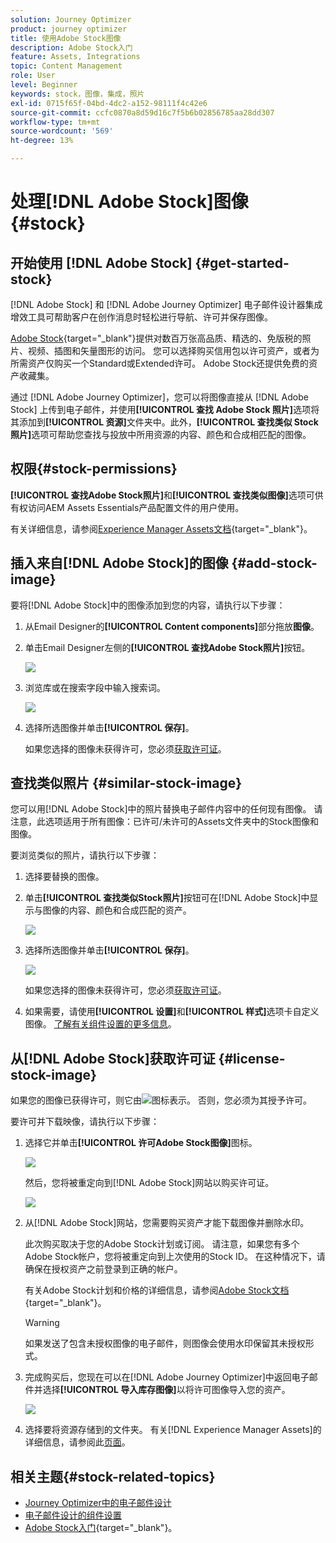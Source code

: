 ```yaml
---
solution: Journey Optimizer
product: journey optimizer
title: 使用Adobe Stock图像
description: Adobe Stock入门
feature: Assets, Integrations
topic: Content Management
role: User
level: Beginner
keywords: stock，图像，集成，照片
exl-id: 0715f65f-04bd-4dc2-a152-98111f4c42e6
source-git-commit: ccfc0870a8d59d16c7f5b6b02856785aa28dd307
workflow-type: tm+mt
source-wordcount: '569'
ht-degree: 13%

---
```


# 处理[!DNL Adobe Stock]图像 {#stock}

## 开始使用 [!DNL Adobe Stock] {#get-started-stock}

[!DNL Adobe Stock] 和 [!DNL Adobe Journey Optimizer] 电子邮件设计器集成增效工具可帮助客户在创作消息时轻松进行导航、许可并保存图像。

[Adobe Stock](https://helpx.adobe.com/stock/get-started.html){target="_blank"}提供对数百万张高品质、精选的、免版税的照片、视频、插图和矢量图形的访问。 您可以选择购买信用包以许可资产，或者为所需资产仅购买一个Standard或Extended许可。 Adobe Stock还提供免费的资产收藏集。

通过 [!DNL Adobe Journey Optimizer]，您可以将图像直接从 [!DNL Adobe Stock] 上传到电子邮件，并使用&#x200B;**[!UICONTROL 查找 Adobe Stock 照片]**&#x200B;选项将其添加到&#x200B;**[!UICONTROL 资源]**&#x200B;文件夹中。此外，**[!UICONTROL 查找类似 Stock 照片]**&#x200B;选项可帮助您查找与投放中所用资源的内容、颜色和合成相匹配的图像。

## 权限{#stock-permissions}

**[!UICONTROL 查找Adobe Stock照片]**&#x200B;和&#x200B;**[!UICONTROL 查找类似图像]**&#x200B;选项可供有权访问AEM Assets Essentials产品配置文件的用户使用。

有关详细信息，请参阅[Experience Manager Assets文档](https://experienceleague.adobe.com/docs/experience-manager-assets-essentials/help/get-started-admins/deploy-administer.html#add-users-to-essentials){target="_blank"}。

## 插入来自[!DNL Adobe Stock]的图像 {#add-stock-image}

要将[!DNL Adobe Stock]中的图像添加到您的内容，请执行以下步骤：

1. 从Email Designer的&#x200B;**[!UICONTROL Content components]**&#x200B;部分拖放&#x200B;**图像**。

1. 单击Email Designer左侧的&#x200B;**[!UICONTROL 查找Adobe Stock照片]**&#x200B;按钮。

   ![](assets/stock-find-photos.png)

1. 浏览库或在搜索字段中输入搜索词。

   ![](assets/stock-select-from-lib.png)

1. 选择所选图像并单击&#x200B;**[!UICONTROL 保存]**。

   如果您选择的图像未获得许可，您必须[获取许可证](#license-stock-image)。

## 查找类似照片 {#similar-stock-image}

您可以用[!DNL Adobe Stock]中的照片替换电子邮件内容中的任何现有图像。 请注意，此选项适用于所有图像：已许可/未许可的Assets文件夹中的Stock图像和图像。

要浏览类似的照片，请执行以下步骤：

1. 选择要替换的图像。
1. 单击&#x200B;**[!UICONTROL 查找类似Stock照片]**&#x200B;按钮可在[!DNL Adobe Stock]中显示与图像的内容、颜色和合成匹配的资产。

   ![](assets/stock-similar.png)

1. 选择所选图像并单击&#x200B;**[!UICONTROL 保存]**。

   ![](assets/stock-similar-results.png)

   如果您选择的图像未获得许可，您必须[获取许可证](#license-stock-image)。

1. 如果需要，请使用&#x200B;**[!UICONTROL 设置]**&#x200B;和&#x200B;**[!UICONTROL 样式]**&#x200B;选项卡自定义图像。 [了解有关组件设置的更多信息](../email/content-components.md)。

## 从[!DNL Adobe Stock]获取许可证 {#license-stock-image}

如果您的图像已获得许可，则它由![](assets/stock_10.png)图标表示。 否则，您必须为其授予许可。

要许可并下载映像，请执行以下步骤：

1. 选择它并单击&#x200B;**[!UICONTROL 许可Adobe Stock图像]**&#x200B;图标。

   ![](assets/stock-license-icon.png)

   然后，您将被重定向到[!DNL Adobe Stock]网站以购买许可证。

   ![](assets/stock-license-photo.png)

1. 从[!DNL Adobe Stock]网站，您需要购买资产才能下载图像并删除水印。

   此次购买取决于您的Adobe Stock计划或订阅。 请注意，如果您有多个Adobe Stock帐户，您将被重定向到上次使用的Stock ID。 在这种情况下，请确保在授权资产之前登录到正确的帐户。

   有关Adobe Stock计划和价格的详细信息，请参阅[Adobe Stock文档](https://stock.adobe.com/plans){target="_blank"}。

   >[!WARNING]
   > 如果发送了包含未授权图像的电子邮件，则图像会使用水印保留其未授权形式。

1. 完成购买后，您现在可以在[!DNL Adobe Journey Optimizer]中返回电子邮件并选择&#x200B;**[!UICONTROL 导入库存图像]**&#x200B;以将许可图像导入您的资产。

   ![](assets/stock_6.png)

1. 选择要将资源存储到的文件夹。 有关[!DNL Experience Manager Assets]的详细信息，请参阅此[页面](assets.md#get-started-assets)。

## 相关主题{#stock-related-topics}

* [Journey Optimizer中的电子邮件设计](../email/get-started-email-design.md)
* [电子邮件设计的组件设置](../email/content-components.md)
* [Adobe Stock入门](https://helpx.adobe.com/stock/get-started.html){target="_blank"}。

